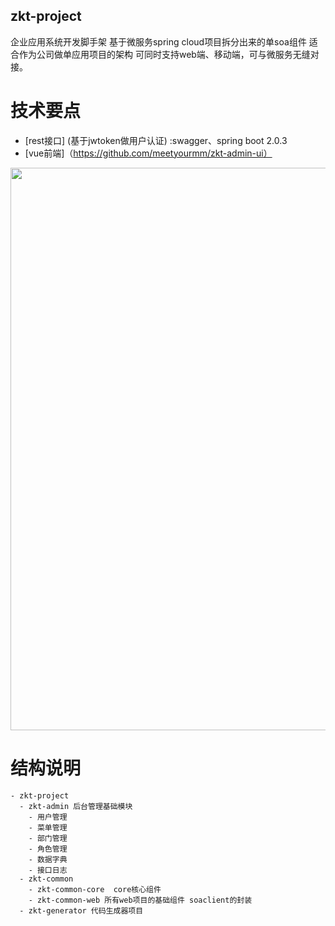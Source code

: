 ## zkt-project
企业应用系统开发脚手架 基于微服务spring cloud项目拆分出来的单soa组件 适合作为公司做单应用项目的架构 可同时支持web端、移动端，可与微服务无缝对接。 
# 技术要点
  - [rest接口] (基于jwtoken做用户认证) :swagger、spring boot 2.0.3
  - [vue前端]（https://github.com/meetyourmm/zkt-admin-ui）
  <p align="center">
  <img width="900" src="http://plgc58szh.bkt.clouddn.com/%E5%BE%AE%E4%BF%A1%E5%9B%BE%E7%89%87_20190117091920.png">
  </p>

# 结构说明
```
- zkt-project
  - zkt-admin 后台管理基础模块
    - 用户管理
    - 菜单管理
    - 部门管理
    - 角色管理
    - 数据字典
    - 接口日志
  - zkt-common
    - zkt-common-core  core核心组件
    - zkt-common-web 所有web项目的基础组件 soaclient的封装
  - zkt-generator 代码生成器项目

